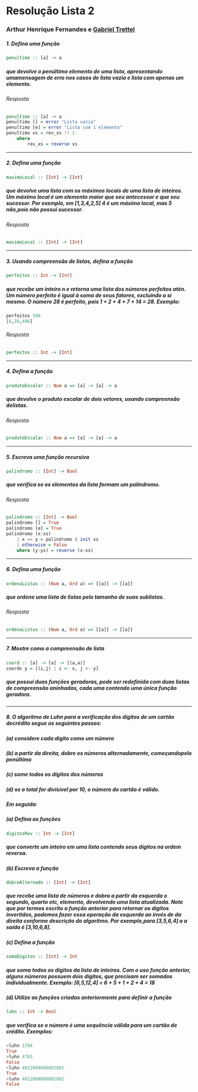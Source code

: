 # Resolução Lista 2
### Arthur Henrique Fernandes e [Gabriel Trettel](https://github.com/GabrielTrettel/)


##### 1. Defina uma função

```haskell
penultimo :: [a] -> a
```

##### que devolve o penúltimo elemento de uma lista, apresentando umamensagem de erro nos casos de lista vazia e lista com apenas um elemento.

###### Resposta
```haskell
penultimo :: [a] -> a
penultimo [] = error "Lista vazia"
penultimo [e] = error "Lista com 1 elemento"
penultimo xs = rev_xs !! 1
    where
        rev_xs = reverse xs
```

***
##### 2. Defina uma função

```haskell
maximoLocal :: [Int] -> [Int]
```

##### que devolve uma lista com os máximos locais de uma lista de inteiros. Um máximo local é um elemento maior que seu antecessor e que seu sucessor. Por exemplo, em [1,3,4,2,5] 4 é um máximo local, mas 5 não,pois não possui sucessor.

###### Resposta

```haskell
maximoLocal :: [Int] -> [Int]
```
***
##### 3. Usando compreensão de listas, defina a função

```haskell
perfeitos :: Int -> [Int]
```

##### que recebe um inteiro n e retorna uma lista dos números perfeitos atén. Um número perfeito é igual à soma de seus fatores, excluindo a si mesmo. O número 28 é perfeito, pois 1 + 2 + 4 + 7 + 14 = 28. Exemplo:

```haskell
perfeitos 500
[6,28,496]
```
###### Resposta
```haskell
perfeitos :: Int -> [Int]
```
***
##### 4. Defina a função

```haskell
produtoEscalar :: Num a => [a] -> [a] -> a
```

##### que devolve o produto escalar de dois vetores, usando compreensão delistas.

###### Resposta

```haskell
produtoEscalar :: Num a => [a] -> [a] -> a
```
***
##### 5. Escreva uma função recursiva

```haskell
palindromo :: [Int] -> Bool
```

##### que verifica se os elementos da lista formam um palíndromo.

###### Resposta

```haskell
palindromo :: [Int] -> Bool
palindromo [] = True
palindromo [e] = True
palindromo (x:xs)
    | x == y = palindromo $ init xs
    | otherwise = False
    where (y:ys) = reverse (x:xs)
```
***
##### 6. Defina uma função

```haskell
ordenaListas :: (Num a, Ord a) => [[a]] -> [[a]]
```

##### que ordene uma lista de listas pelo tamanho de suas sublistas.

###### Resposta

```haskell
ordenaListas :: (Num a, Ord a) => [[a]] -> [[a]]
```
***
##### 7. Mostre como a compreensão de lista

```haskell
coord :: [a] -> [a] -> [(a,a)]
coordx y = [(i,j) | i <- x, j <- y]
```

##### que possui duas funções geradoras, pode ser redefinida com duas listas de compreensão aninhadas, cada uma contendo uma única função geradora.
***
##### 8. O algoritmo de Luhn para a verificação dos dígitos de um cartão decrédito segue os seguintes passos:

##### (a) considere cada dígito como um número

##### (b) a partir da direita, dobre os números alternadamente, começandopelo penúltimo

##### (c) some todos os dígitos dos números

##### (d) se o total for divisível por 10, o número do cartão é válido.

##### Em seguida:

##### (a) Defina as funções

```haskell
digitosRev :: Int -> [Int]
```

##### que converte um inteiro em uma lista contendo seus dígitos na ordem reversa.

##### (b) Escreva a função

```haskell
dobroAlternado :: [Int] -> [Int]
```

##### que recebe uma lista de números e dobra a partir da esquerda o segundo, quarto etc, elemento, devolvendo uma lista atualizada. Note que por termos escrito a função anterior para retornar os dígitos invertidos, podemos fazer essa operação da esquerda ao invés de da direita conforme descrição do algoritmo. Por exemplo,para [3,5,6,4] a a saída é [3,10,6,8].

##### (c) Defina a função
```haskell
somaDigitos :: [Int] -> Int
```

##### que soma todos os dígitos da lista de inteiros. Com o uso função anterior, alguns números possuem dois dígitos, que precisam ser somados individualmente. Exemplo: [6,5,12,4] = 6 + 5 + 1 + 2 + 4 = 18

##### (d) Utilize as funções criadas anteriormente para definir a função
```haskell
luhn :: Int -> Bool
```
##### que verifica se o número é uma sequência válida para um cartão de crédito. Exemplos:

```haskell
>luhn 1784
True
>luhn 4783
False
>luhn 4012888888881881
True
>luhn 4012888888881882
False
```
